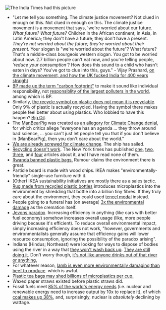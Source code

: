 ![The India Times had this picture](https://img.etimg.com/thumb/msid-64466607,width-650,imgsize-387394,,resizemode-4,quality-100/.jpg)

- "Let me tell you something. The climate justice movement? Not clued in enough on this. Not clued in enough on this. The climate justice movement is a movement that says, 'we're worried about our future. *What future? What future?* Children in the African continent, in Asia, in Latin America; they don't have a future; they don't have a present. *They're not worried about the future; they're worried about their present.* Your slogan is "we're worried about the future"? What future? That's a middle-class bourgeois western slogan. You got to be worried about now. 2.7 billion people can't eat now, and you're telling people, *'reduce your consumption'*? How does this sound to a child who hasn't eaten in days? You've got to clue into this, guys." - Vijay Prashard, [on the climate movement, and how the UK fucked India for 400 years straight](https://www.youtube.com/watch?v=Bho6xY-jSuE)
- [BP made up the term "carbon footprint"](https://en.wikipedia.org/wiki/Carbon_footprint) to make it sound like individual responsibility, not [responsiblity of the largest polluters in the world](https://www.theguardian.com/environment/2019/oct/09/revealed-20-firms-third-carbon-emissions), among which is BP.
- Similarly, [the recycle symbol on plastic does not mean it is recyclable](https://oceana.org/blog/recycling-myth-month-those-numbered-symbols-single-use-plastics-do-not-mean-you-can-recycle-me). Only 9% of plastic is actually recycled. Having the symbol there makes people feel better about using plastics. Who lobbied to have this happen? [Big Oil](https://www.npr.org/2020/09/11/897692090/how-big-oil-misled-the-public-into-believing-plastic-would-be-recycled).
- The [ManBearPig](https://www.youtube.com/watch?v=tuKjwWYyfkw) was created as [an allegory for Climate Change denial](https://en.wikipedia.org/wiki/ManBearPig#Legacy), for which critics allege "everyone has an agenda ... they throw around bad science, ... you can't just let people tell you that if you don't believe in [ManBearPig], then you don't care about the world."
- [We are already screwed for climate change](https://www.youtube.com/watch?v=PHdcpxmJ6vg). The ship has sailed.
- [Recycling doesn't work](https://thewalrus.ca/why-recycling-doesnt-work/). The New York times has published [one](https://www.nytimes.com/1996/06/30/magazine/recycling-is-garbage.html), [two](https://www.nytimes.com/2015/10/04/opinion/sunday/the-reign-of-recycling.html), [three](https://www.nytimes.com/2018/05/29/climate/recycling-landfills-plastic-papers.html), and [four](https://www.nytimes.com/2019/03/16/business/local-recycling-costs.html) articles about it, and I have read none of them.
- [Rwanda banned plastic bags.](https://www.theguardian.com/commentisfree/2014/feb/15/rwanda-banned-plastic-bags-so-can-we) Rumour claims the environment there is great.
- Particle board is made with wood chips. IKEA makes "environmentally-friendly" single-use furniture with it.
- (Other) IKEA sustainability initiatives are mostly there as a sales tactic. [Rug made from recycled plastic bottles](https://www.ikea.com/ca/en/p/toftlund-rug-white-20420241/) introduces microplastics into the environment by shredding that bottle into a billion tiny fibres. If they truly care about the environment, they could used [tencel modal](https://ecocult.com/greenwashing-alert-that-natural-fabric-made-from-plants-might-be-toxic/) instead.
- People going to a funeral has (on average) [3x the environmental damage](https://www.bbc.co.uk/news/resources/idt-sh/dissolving_the_dead) as the cremation itself.
- [Jevons paradox](https://en.wikipedia.org/wiki/Jevons_paradox). Increasing efficiency in anything (like cars with better fuel economy) somehow increases overall usage (like, more people driving because it's efficient). To reduce overall environmental impact, simply increasing efficiency does not work, "however, governments and environmentalists generally assume that efficiency gains will lower resource consumption, ignoring the possibility of the paradox arising".
- Indians (Hindus; Northeast) were looking for ways to dispose of bodies using the river in a way that [they won't wash back up](http://www.planetcustodian.com/2015/10/19/8134/over-50-scary-images-depicting-filth-of-varanasi-and-river-ganges-that-went-viral-in-china.html). [They are still doing it](http://www.featureshoot.com/2017/02/a-death-photographer-on-the-sacred-river-ganges/). Don't worry though, [it's not like anyone drinks out of that river or anything.](https://en.wikipedia.org/wiki/Ganges#Pollution_and_environmental_concerns)
- For whatever reason, [lamb is even more environmentally damaging than beef to produce](http://www.wri.org/blog/2016/04/sustainable-diets-what-you-need-know-12-charts). which is awful.
- [Plastic tea bags may shed billions of microplastics per cup.](https://www.cbc.ca/news/technology/tea-bags-plastic-study-mcgill-1.5295662)
- Waxed paper straws existed before plastic straws did.
- Fossil fuels meet [85% of the world's energy needs](https://www.youtube.com/watch?v=v3n8txX3144) (i.e. nuclear and renewable energy need to increase output by 10x to replace it), of which [coal makes up 38%](https://en.wikipedia.org/wiki/Electricity_generation), and, surprisingly, nuclear is *absolutely* declining by wattage.
